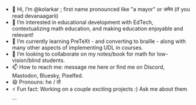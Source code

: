 - 👋 Hi, I’m @kolarkar ; first name pronounced like "a mayor" or अमेय (if you read devanaagarii)
- 👀 I’m interested in educational development with EdTech, contextualizing math education, and making education enjoyable and relevant!
- 🌱 I’m currently learning PreTeXt - and converting to braille - along with many other aspects of implementing UDL in courses.
- 💞️ I’m looking to collaborate on my notes/book for math for low-vision/blind students.
- 📫 How to reach me: message me here or find me on Discord, Mastodon, Bluesky, Pixelfed.
- 😄 Pronouns: he / तो 
- ⚡ Fun fact: Working on a couple exciting projects :) Ask me about them ...

<!---
kolarkar/kolarkar is a ✨ special ✨ repository because its `README.md` (this file) appears on your GitHub profile.
You can click the Preview link to take a look at your changes.
--->
